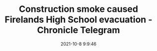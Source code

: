 ---
"title": "Construction smoke caused Firelands High School evacuation - Chronicle Telegram"
"date": "2021-10-8 9:9:46"
"feed_name": "GOOGLENEWSCONSTRUCTION"
"feed_website": "https://news.google.com/search?q=construction%2Bincident&hl=en-US&gl=US&ceid=US:en"
"feed_rss": "https://news.google.com/rss/search?q=construction%2Bincident&hl=en-US&gl=US&ceid=US:en"
"link": "https://chroniclet.com/news/277489/construction-smoke-caused-firelands-high-school-evacuation/"
"source": "{'href': 'https://chroniclet.com', 'title': 'Chronicle Telegram'}"
"file": "_posts/2021-1-1-945ae6c520c3067471ae93a1daad1636b69381e2.md"
"accident": "1"
"drilling": "0"
"dead": "0"
"injured": "0"
"arrested": "0"
"place": "unknown place"
"where": "unknown site"
"causes": "unknown"
"place_uri": "unknown place"
---